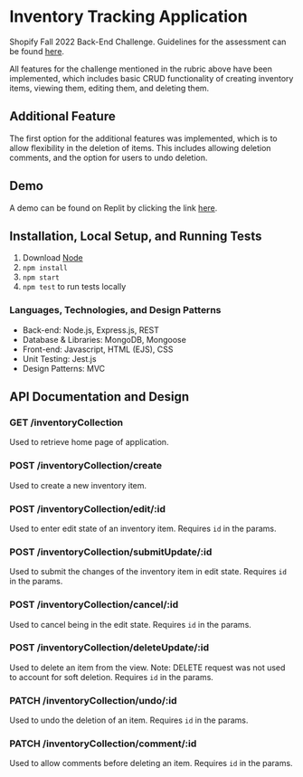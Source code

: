 # Inventory Tracking Application
Shopify Fall 2022 Back-End Challenge. Guidelines for the assessment can be found [here](https://docs.google.com/document/d/1PoxpoaJymXmFB3iCMhGL6js-ibht7GO_DkCF2elCySU/edit).

All features for the challenge mentioned in the rubric above have been implemented, which includes basic CRUD functionality of creating inventory items, viewing them, editing them, and deleting them.

## Additional Feature
The first option for the additional features was implemented, which is to allow flexibility in the deletion of items. This includes allowing deletion comments, and the option for users to undo deletion.

## Demo
A demo can be found on Replit by clicking the link [here](https://replit.com/@JohnChung4/Inventory-Tracking-Application#.replit).

## Installation, Local Setup, and Running Tests
1. Download [Node](https://nodejs.org/en/download/)
2. ```npm install```
3. ```npm start```
4. ```npm test``` to run tests locally

### Languages, Technologies, and Design Patterns
- Back-end: Node.js, Express.js, REST
- Database & Libraries: MongoDB, Mongoose
- Front-end: Javascript, HTML (EJS), CSS
- Unit Testing: Jest.js
- Design Patterns: MVC

## API Documentation and Design

### GET /inventoryCollection
Used to retrieve home page of application.

### POST /inventoryCollection/create
Used to create a new inventory item.

### POST /inventoryCollection/edit/:id
Used to enter edit state of an inventory item. Requires ```id``` in the params.

### POST /inventoryCollection/submitUpdate/:id
Used to submit the changes of the inventory item in edit state. Requires ```id``` in the params.

### POST /inventoryCollection/cancel/:id
Used to cancel being in the edit state. Requires ```id``` in the params.

### POST /inventoryCollection/deleteUpdate/:id
Used to delete an item from the view. Note: DELETE request was not used to account for soft deletion. 
Requires ```id``` in the params.

### PATCH /inventoryCollection/undo/:id
Used to undo the deletion of an item. Requires ```id``` in the params.

### PATCH /inventoryCollection/comment/:id
Used to allow comments before deleting an item. Requires ```id``` in the params.
